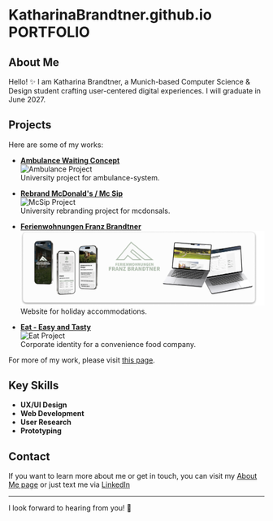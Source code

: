 # KatharinaBrandtner.github.io PORTFOLIO

## About Me

Hello! ✨ I am Katharina Brandtner, a Munich-based Computer Science & Design student crafting user-centered digital experiences. I will graduate in June 2027.

## Projects

Here are some of my works:

- **[Ambulance Waiting Concept](project_ambulance.html)**  
  ![Ambulance Project](images/readme/ambulance.png.png)  
  University project for ambulance-system.

- **[Rebrand McDonald's / Mc Sip](project_mcsip.html)**  
  ![McSip Project](images/readme/mcsip.png.png)  
  University rebranding project for mcdonsals.

- **[Ferienwohnungen Franz Brandtner](project_fewo.html)**  
  ![Accommodation Project](images/readme/fewo.png)  
  Website for holiday accommodations.

- **[Eat - Easy and Tasty](project_eat.html)**  
  ![Eat Project](images/readme/eat.png.png)  
  Corporate identity for a convenience food company.

For more of my work, please visit [this page](all_projects.html).

## Key Skills

- **UX/UI Design**
- **Web Development**
- **User  Research**
- **Prototyping**

## Contact

If you want to learn more about me or get in touch, you can visit my [About Me page](about_me.html) or just text me via [LinkedIn](https://www.linkedin.com/in/katharina-brandtner-1548b4311/) 

---

I look forward to hearing from you! 🎀